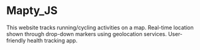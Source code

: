 # Mapty_JS
This website tracks running/cycling activities on a map. Real-time location shown through drop-down markers using geolocation services. User-friendly health tracking app.
